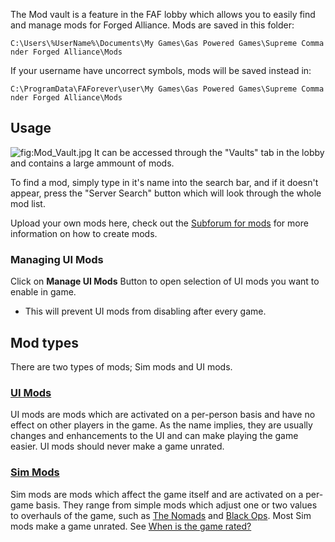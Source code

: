 The Mod vault is a feature in the FAF lobby which allows you to easily
find and manage mods for Forged Alliance. Mods are saved in this folder:

`C:\Users\%UserName%\Documents\My Games\Gas Powered Games\Supreme Commander Forged Alliance\Mods`

If your username have uncorrect symbols, mods will be saved instead in:

`C:\ProgramData\FAForever\user\My Games\Gas Powered Games\Supreme Commander Forged Alliance\Mods`

## Usage

![](Mod_Vault.jpg "fig:Mod_Vault.jpg") It can be accessed through the
"Vaults" tab in the lobby and contains a large ammount of mods.

To find a mod, simply type in it's name into the search bar, and if it
doesn't appear, press the "Server Search" button which will look through
the whole mod list.

Upload your own mods here, check out the [Subforum for
mods](http://forums.faforever.com/forums//viewforum.php?f=41) for more
information on how to create mods.

### Managing UI Mods

Click on **Manage UI Mods** Button to open selection of UI mods you want
to enable in game.

-   This will prevent UI mods from disabling after every game.

## Mod types

There are two types of mods; Sim mods and UI mods.

### [UI Mods](Game_Modifications_(Mods)#UI_Mods "wikilink")

UI mods are mods which are activated on a per-person basis and have no
effect on other players in the game. As the name implies, they are
usually changes and enhancements to the UI and can make playing the game
easier. UI mods should never make a game unrated.

### [Sim Mods](Game_Modifications_(Mods)#Sim_Mods "wikilink")

Sim mods are mods which affect the game itself and are activated on a
per-game basis. They range from simple mods which adjust one or two
values to overhauls of the game, such as [The
Nomads](The_Nomads "wikilink") and [Black Ops](Black_Ops "wikilink").
Most Sim mods make a game unrated. See [When is the game
rated?](Global_Ranking#When_is_the_game_rated.3F "wikilink")